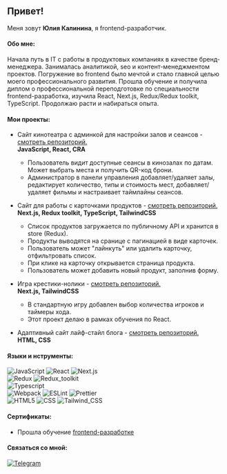 ## Привет!

Меня зовут **Юлия Калинина**, я frontend-разработчик.

#### Обо мне:

Начала путь в IT c работы в продуктовых компаниях в качестве бренд-менеджера. Занималась аналитикой, seo и контент-менеджментом проектов. Погружение во frontend было мечтой и стало главной целью моего профессионального развития. Прошла обучение и получила диплом о профессиональной переподготовке по специальности frontend-разработка, изучила React, Next.js, Redux/Redux toolkit, TypeScript. Продолжаю расти и набираться опыта.

#### Мои проекты:

- Сайт кинотеатра с админкой для настройки залов и сеансов - [cмотреть репозиторий.](https://github.com/yulia-kalinina/CinemaWebsiteWithAdminPanel) <br>**JavaScript, React, CRA** 
  - Пользователь видит доступные сеансы в кинозалах по датам. Может выбрать места и получить QR-код брони.
  - Администратор в панели управления добавляет/удаляет залы, редактирует количество, типы и стоимость мест, добавляет/удаляет фильмы и настраивает таймлайны сеансов.

- Сайт для работы с карточками продуктов - [cмотреть репозиторий.](https://github.com/yulia-kalinina/cardsOfProducts)<br>**Next.js, Redux toolkit, TypeScript, TailwindCSS**
  - Список продуктов загружается по публичному API и хранится в store (Redux). 
  - Продукты выводятся на сранице с пагинацией в виде карточек.
  - Пользователь может "лайнкуть" или удалить карточку, отфильтровать список. 
  - При клике на карточку открывается страница продукта.
  - Пользователь может добавить новый продукт, заполнив форму.
  
- Игра крестики-нолики - [cмотреть репозиторий.](https://github.com/yulia-kalinina/TicTacToe_next)<br>**Next.js, TailwindCSS**
  - В стандартную игру добавлен выбор количества игроков и таймеры хода.
  - Этот проект делаю в рамках обучения по React.

- Адаптивный сайт лайф-стайл блога - [cмотреть репозиторий.](https://github.com/yulia-kalinina/AdaptiveWebsite)<br>**HTML, CSS**


#### Языки и нструменты:

![JavaScript](https://img.shields.io/badge/-JavaScript-474A51?logo=JavaScript)
![React](https://img.shields.io/badge/-React-474A51?logo=React)
![Next.js](https://img.shields.io/badge/-Next.js-474A51?logo=Next.js)<br>
![Redux](https://img.shields.io/badge/-Redux-474A51?logo=Redux)
![Redux_toolkit](https://img.shields.io/badge/-Redux_Toolkit-474A51?logo=Redux)<br>
![Typescript](https://img.shields.io/badge/-Typescript-474A51?logo=Typescript)<br>
![Webpack](https://img.shields.io/badge/-Webpack-474A51?logo=Webpack)
![ESLint](https://img.shields.io/badge/-ESLint-474A51?logo=ESLint)
![Prettier](https://img.shields.io/badge/-Prettier-474A51?logo=Prettier)<br>
![HTML5](https://img.shields.io/badge/-HTML5-474A51?logo=HTML5)
![CSS](https://img.shields.io/badge/-CSS-474A51?logo=CSS)
![Tailwind_CSS](https://img.shields.io/badge/-Tailwind_CSS-474A51?logo=tailwindcss)

#### Сертификаты:

- Прошла обучение [frontend-разработке](https://github.com/yulia-kalinina/yulia-kalinina/blob/main/%20certificates/frontend-developer.pdf)

#### Связаться со мной:

[![Telegram](https://img.shields.io/badge/-Telegram-474A51?logo=Telegram)](https://t.me/kalininaullia)

